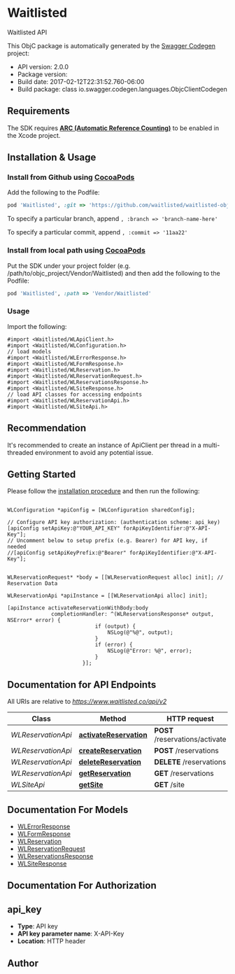 # Waitlisted

Waitlisted API

This ObjC package is automatically generated by the [Swagger Codegen](https://github.com/swagger-api/swagger-codegen) project:

- API version: 2.0.0
- Package version: 
- Build date: 2017-02-12T22:31:52.760-06:00
- Build package: class io.swagger.codegen.languages.ObjcClientCodegen

## Requirements

The SDK requires [**ARC (Automatic Reference Counting)**](http://stackoverflow.com/questions/7778356/how-to-enable-disable-automatic-reference-counting) to be enabled in the Xcode project.

## Installation & Usage
### Install from Github using [CocoaPods](https://cocoapods.org/)

Add the following to the Podfile:

```ruby
pod 'Waitlisted', :git => 'https://github.com/waitlisted/waitlisted-objc.git'
```

To specify a particular branch, append `, :branch => 'branch-name-here'`

To specify a particular commit, append `, :commit => '11aa22'`

### Install from local path using [CocoaPods](https://cocoapods.org/)

Put the SDK under your project folder (e.g. /path/to/objc_project/Vendor/Waitlisted) and then add the following to the Podfile:

```ruby
pod 'Waitlisted', :path => 'Vendor/Waitlisted'
```

### Usage

Import the following:

```objc
#import <Waitlisted/WLApiClient.h>
#import <Waitlisted/WLConfiguration.h>
// load models
#import <Waitlisted/WLErrorResponse.h>
#import <Waitlisted/WLFormResponse.h>
#import <Waitlisted/WLReservation.h>
#import <Waitlisted/WLReservationRequest.h>
#import <Waitlisted/WLReservationsResponse.h>
#import <Waitlisted/WLSiteResponse.h>
// load API classes for accessing endpoints
#import <Waitlisted/WLReservationApi.h>
#import <Waitlisted/WLSiteApi.h>

```

## Recommendation

It's recommended to create an instance of ApiClient per thread in a multi-threaded environment to avoid any potential issue.

## Getting Started

Please follow the [installation procedure](#installation--usage) and then run the following:

```objc

WLConfiguration *apiConfig = [WLConfiguration sharedConfig];

// Configure API key authorization: (authentication scheme: api_key)
[apiConfig setApiKey:@"YOUR_API_KEY" forApiKeyIdentifier:@"X-API-Key"];
// Uncomment below to setup prefix (e.g. Bearer) for API key, if needed
//[apiConfig setApiKeyPrefix:@"Bearer" forApiKeyIdentifier:@"X-API-Key"];


WLReservationRequest* *body = [[WLReservationRequest alloc] init]; // Reservation Data

WLReservationApi *apiInstance = [[WLReservationApi alloc] init];

[apiInstance activateReservationWithBody:body
              completionHandler: ^(WLReservationsResponse* output, NSError* error) {
                            if (output) {
                                NSLog(@"%@", output);
                            }
                            if (error) {
                                NSLog(@"Error: %@", error);
                            }
                        }];

```

## Documentation for API Endpoints

All URIs are relative to *https://www.waitlisted.co/api/v2*

Class | Method | HTTP request | Description
------------ | ------------- | ------------- | -------------
*WLReservationApi* | [**activateReservation**](docs/WLReservationApi.md#activatereservation) | **POST** /reservations/activate | 
*WLReservationApi* | [**createReservation**](docs/WLReservationApi.md#createreservation) | **POST** /reservations | 
*WLReservationApi* | [**deleteReservation**](docs/WLReservationApi.md#deletereservation) | **DELETE** /reservations | 
*WLReservationApi* | [**getReservation**](docs/WLReservationApi.md#getreservation) | **GET** /reservations | 
*WLSiteApi* | [**getSite**](docs/WLSiteApi.md#getsite) | **GET** /site | 


## Documentation For Models

 - [WLErrorResponse](docs/WLErrorResponse.md)
 - [WLFormResponse](docs/WLFormResponse.md)
 - [WLReservation](docs/WLReservation.md)
 - [WLReservationRequest](docs/WLReservationRequest.md)
 - [WLReservationsResponse](docs/WLReservationsResponse.md)
 - [WLSiteResponse](docs/WLSiteResponse.md)


## Documentation For Authorization


## api_key

- **Type**: API key
- **API key parameter name**: X-API-Key
- **Location**: HTTP header


## Author




